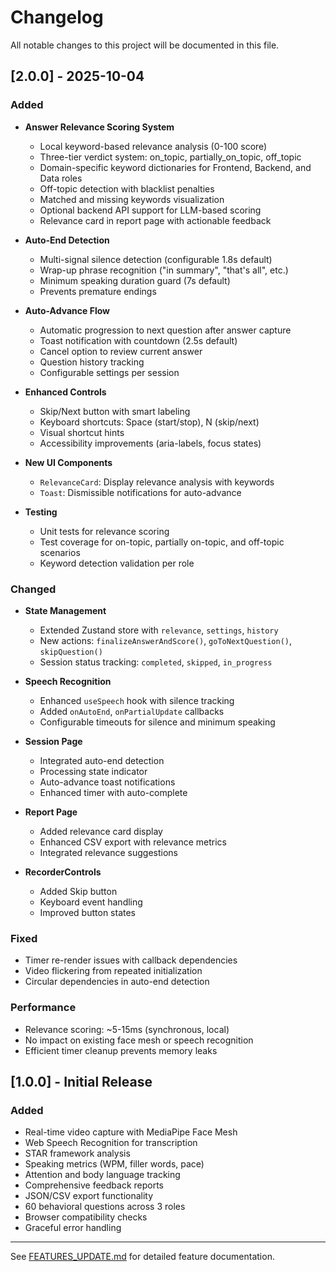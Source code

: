 # Changelog

All notable changes to this project will be documented in this file.

## [2.0.0] - 2025-10-04

### Added
- **Answer Relevance Scoring System**
  - Local keyword-based relevance analysis (0-100 score)
  - Three-tier verdict system: on_topic, partially_on_topic, off_topic
  - Domain-specific keyword dictionaries for Frontend, Backend, and Data roles
  - Off-topic detection with blacklist penalties
  - Matched and missing keywords visualization
  - Optional backend API support for LLM-based scoring
  - Relevance card in report page with actionable feedback

- **Auto-End Detection**
  - Multi-signal silence detection (configurable 1.8s default)
  - Wrap-up phrase recognition ("in summary", "that's all", etc.)
  - Minimum speaking duration guard (7s default)
  - Prevents premature endings

- **Auto-Advance Flow**
  - Automatic progression to next question after answer capture
  - Toast notification with countdown (2.5s default)
  - Cancel option to review current answer
  - Question history tracking
  - Configurable settings per session

- **Enhanced Controls**
  - Skip/Next button with smart labeling
  - Keyboard shortcuts: Space (start/stop), N (skip/next)
  - Visual shortcut hints
  - Accessibility improvements (aria-labels, focus states)

- **New UI Components**
  - `RelevanceCard`: Display relevance analysis with keywords
  - `Toast`: Dismissible notifications for auto-advance

- **Testing**
  - Unit tests for relevance scoring
  - Test coverage for on-topic, partially on-topic, and off-topic scenarios
  - Keyword detection validation per role

### Changed
- **State Management**
  - Extended Zustand store with `relevance`, `settings`, `history`
  - New actions: `finalizeAnswerAndScore()`, `goToNextQuestion()`, `skipQuestion()`
  - Session status tracking: `completed`, `skipped`, `in_progress`

- **Speech Recognition**
  - Enhanced `useSpeech` hook with silence tracking
  - Added `onAutoEnd`, `onPartialUpdate` callbacks
  - Configurable timeouts for silence and minimum speaking

- **Session Page**
  - Integrated auto-end detection
  - Processing state indicator
  - Auto-advance toast notifications
  - Enhanced timer with auto-complete

- **Report Page**
  - Added relevance card display
  - Enhanced CSV export with relevance metrics
  - Integrated relevance suggestions

- **RecorderControls**
  - Added Skip button
  - Keyboard event handling
  - Improved button states

### Fixed
- Timer re-render issues with callback dependencies
- Video flickering from repeated initialization
- Circular dependencies in auto-end detection

### Performance
- Relevance scoring: ~5-15ms (synchronous, local)
- No impact on existing face mesh or speech recognition
- Efficient timer cleanup prevents memory leaks

## [1.0.0] - Initial Release

### Added
- Real-time video capture with MediaPipe Face Mesh
- Web Speech Recognition for transcription
- STAR framework analysis
- Speaking metrics (WPM, filler words, pace)
- Attention and body language tracking
- Comprehensive feedback reports
- JSON/CSV export functionality
- 60 behavioral questions across 3 roles
- Browser compatibility checks
- Graceful error handling

---

See [FEATURES_UPDATE.md](./FEATURES_UPDATE.md) for detailed feature documentation.
